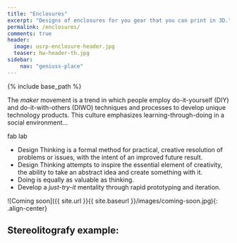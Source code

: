 ```yaml
---
title: "Enclosures"
excerpt: "Designs of enclosures for you gear that you can print in 3D."
permalink: /enclosures/
comments: true
header:
  image: usrp-enclosure-header.jpg
  teaser: hw-header-th.jpg
sidebar:
    nav: "geniuss-place"
---
```

{% include base_path %}

The _maker_ movement is a trend in which people employ do-it-yourself (DIY) and do-it-with-others (DIWO) techniques and processes to develop unique technology products. This culture emphasizes learning-through-doing in a social environment...

fab lab

* Design Thinking is a formal method for practical, creative resolution of problems or issues, with the intent of an improved future result.
* Design Thinking attempts to inspire the essential element of creativity, the ability to take an abstract idea and create something with it.
* Doing is equally as valuable as thinking.
* Develop a _just-try-it_ mentality through rapid prototyping and iteration.


![Coming soon]({{ site.url }}{{ site.baseurl }}/images/coming-soon.jpg){: .align-center}

## Stereolitografy example:

<script src="https://embed.github.com/view/3d/hectorbu/Prueba-2/master/USRP_Version4/USRP_Base1.4.stl">
</script>
